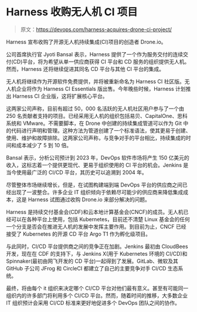 # Harness 收购无人机 CI 项目

> 原文：<https://devops.com/harness-acquires-drone-ci-project/>

Harness 宣布收购了开源无人机持续集成(CI)项目的创造者 Drone.io。

公司首席执行官 Jyoti Bansal 表示，Harness 提供了一个作为服务交付的连续交付(CD)平台，将为希望从单一供应商获得 CI 平台和 CD 服务的组织提供无人机。然而，Harness 还将继续促进其同名 CD 平台与其他 CI 平台的集成。

无人机将继续作为开源软件免费提供，并将被重新命名为 Harness CI 社区版。无人机企业将作为 Harness CI Essentials 版出售。今年晚些时候，Harness 计划推出 Harness CI 企业版，这将扩展核心平台。

这两家公司声称，目前有超过 50，000 名活跃的无人机社区用户参与了一个由 250 名贡献者支持的项目。已经采用无人机的组织包括易贝、CapitalOne、思科系统和 VMware。不需要脚本，在 Drone 中创建的持续集成管道可以作为 Git 中的代码进行声明和管理。这种方法为管道创建了一个标准语法，使其更易于创建、使用、维护和故障排除。这两家公司声称，与竞争对手的平台相比，持续集成的时间和成本减少了 5 到 10 倍。

Bansal 表示，分析公司预计到 2023 年，DevOps 软件市场将产生 150 亿美元的收入，这标志着一个提供更现代、更易于组织使用的 CI 平台的机会。Jenkins 是当今使用最广泛的 CI/CD 平台，其历史可以追溯到 2004 年。

尽管整体市场继续增长，但是，在试图构建端到端 DevOps 平台的供应商之间已经出现了一波整合。许多企业 IT 组织倾向于依赖尽可能少的供应商来降低集成成本，这是 Harness 试图通过收购 Drone.io 来部分解决的问题。

Harness 是持续交付基金会(CDF)和云本地计算基金会(CNCF)的成员。无人机已经可以在各种平台上使用，包括 Kubernetes，目前还不清楚 Linux 基金会的任何一个分支是否会在推进无人机的发展中发挥主要作用。到目前为止，CNCF 已经接受了 Kubernetes 的开源 CD 平台 Argo T1 作为孵化级项目。

与此同时，CI/CD 平台提供商之间的竞争正在加剧。Jenkins 最初由 CloudBees 开发，现在在 CDF 的支持下，与 Jenkins X(用于 Kubernetes 环境的 CI/CD)和 Spinnaker(最初由网飞开发的 CD 平台)一起得到了发展。GitLab、微软及其 GitHub 子公司 JFrog 和 CircleCI 都建立了自己的主要竞争对手 CI/CD 生态系统。

最终，将由每个 it 组织来决定哪个 CI/CD 平台对他们最有意义。甚至有可能同一组织内的许多部门将利用多个 CI/CD 平台。然而，随着时间的推移，大多数企业 IT 组织预计会采用 CI/CD 标准来更好地促进多个 DevOps 团队之间的协作。